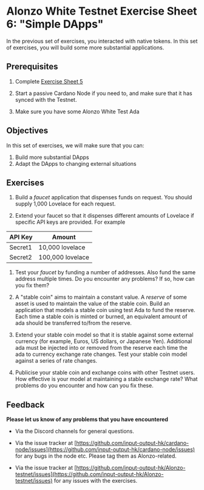 # Alonzo White Testnet Exercise Sheet 6: "Simple DApps" #

In the previous set of exercises, you interacted with native tokens. In this set of exercises, you will build some more substantial applications.

## Prerequisites ##

1. Complete [Exercise Sheet 5](5_Alonzo-white-exercise-5.md)

2. Start a passive Cardano Node if you need to, and make sure that it has synced with the Testnet.

3. Make sure you have some Alonzo White Test Ada

## Objectives ##

In this set of exercises, we will make sure that you can:

1. Build more substantial DApps
2. Adapt the DApps to changing external situations

## Exercises ##

1. Build a _faucet_ application that dispenses funds on request. You should supply 1,000 Lovelace for each request.

1. Extend your faucet so that it dispenses different amounts of Lovelace if specific API keys are provided. For example

| **API Key** | **Amount** |
| --- | --- |
| Secret1 | 10,000 lovelace |
| Secret2 | 100,000 lovelace |

1. Test your _faucet_ by funding a number of addresses. Also fund the same address multiple times. Do you encounter any problems? If so, how can you fix them?

1. A "stable coin" aims to maintain a constant value. A _reserve_ of some asset is used to maintain the value of the stable coin. Build an application that models a stable coin using test Ada to fund the reserve. Each time a stable coin is minted or burned, an equivalent amount of ada should be transferred to/from the reserve.

1. Extend your stable coin model so that it is stable against some external currency (for example, Euros, US dollars, or Japanese Yen). Additional ada must be injected into or removed from the reserve each time the ada to currency exchange rate changes. Test your stable coin model against a series of rate changes.

1. Publicise your stable coin and exchange coins with other Testnet users. How effective is your model at maintaining a stable exchange rate? What problems do you encounter and how can you fix these.

## Feedback


**Please let us know of any problems that you have encountered**

- Via the Discord channels for general questions.

- Via the issue tracker at [https://github.com/input-output-hk/cardano-node/issues](https://github.com/input-output-hk/cardano-node/issues) for any bugs in the node etc.  Please tag them as Alonzo-related.

- Via the issue tracker at [https://github.com/input-output-hk/Alonzo-testnet/issues](https://github.com/input-output-hk/Alonzo-testnet/issues) for any issues with the exercises.


